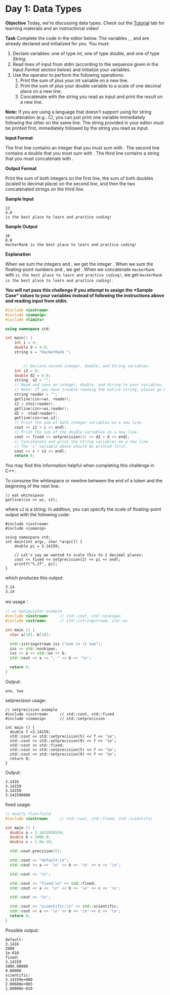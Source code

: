 # Day 1: Data Types

**Objective**
Today, we're discussing data types. Check out the [Tutorial](https://www.hackerrank.com/challenges/30-data-types/tutorial) tab for learning materials and an instructional video!

**Task**
Complete the code in the editor below. The variables , , and are already declared and initialized for you. You must:

1. Declare variables: one of type *int*, one of type *double*, and one of type *String*.
2. Read lines of input from stdin (according to the sequence given in the *Input Format* section below) and initialize your variables.
3. Use the operator to perform the following operations:
   1. Print the sum of plus your int variable on a new line.
   2. Print the sum of plus your double variable to a scale of one decimal place on a new line.
   3. Concatenate with the string you read as input and print the result on a new line.

**Note:** If you are using a language that doesn't support using for string concatenation (e.g.: C), you can just print one variable immediately following the other on the same line. The string provided in your editor *must* be printed first, immediately followed by the string you read as input.

**Input Format**

The first line contains an integer that you must sum with .
The second line contains a double that you must sum with .
The third line contains a string that you must concatenate with .

**Output Format**

Print the sum of both integers on the first line, the sum of both doubles (scaled to decimal place) on the second line, and then the two concatenated strings on the third line.

**Sample Input**

```
12
4.0
is the best place to learn and practice coding!
```

**Sample Output**

```
16
8.0
HackerRank is the best place to learn and practice coding!
```

**Explanation**

When we sum the integers and , we get the integer .
When we sum the floating-point numbers and , we get .
When we concatenate `HackerRank `with `is the best place to learn and practice coding!`, we get `HackerRank is the best place to learn and practice coding!`.

**You will not pass this challenge if you attempt to assign the \*Sample Case\* values to your variables instead of following the instructions above and reading input from stdin.**

```cpp
#include <iostream>
#include <iomanip>
#include <limits>

using namespace std;

int main() {
    int i = 4;
    double d = 4.0;
    string s = "HackerRank ";

    
        // Declare second integer, double, and String variables.
    int i2 = 0;
    double d2 = 0.0;
    string  s2 = "";
    // Read and save an integer, double, and String to your variables.
    // Note: If you have trouble reading the entire string, please go back and review the Tutorial closely.
    string reader = "";
    getline(cin>>ws, reader);
    i2 = stoi(reader);
    getline(cin>>ws,reader);
    d2 =  stod(reader);
    getline(cin>>ws,s2);
    // Print the sum of both integer variables on a new line.
    cout << i2 + i << endl;
    // Print the sum of the double variables on a new line.
    cout << fixed << setprecision(1) << d2 + d << endl;
    // Concatenate and print the String variables on a new line
    // The 's' variable above should be printed first.
    cout << s + s2 << endl;
    return 0;
```



You may find this information helpful when completing this challenge in C++.

To consume the whitespace or newline between the end of a token and the beginning of the next line:

```
// eat whitespace
getline(cin >> ws, s2);
```

where `s2` is a string. In addition, you can specify the *scale* of floating-point output with the following code:

```
#include <iostream>
#include <iomanip>

using namespace std;
int main(int argc, char *argv[]) {
    double pi = 3.14159;
	
    // Let's say we wanted to scale this to 2 decimal places:
    cout << fixed << setprecision(2) << pi << endl;
    printf("%.2f", pi);
}
```

which produces this output:

```
3.14
3.14
```

ws usage：

```cpp
// ws manipulator example
#include <iostream>     // std::cout, std::noskipws
#include <sstream>      // std::istringstream, std::ws

int main () {
  char a[10], b[10];

  std::istringstream iss ("one \n \t two");
  iss >> std::noskipws;
  iss >> a >> std::ws >> b;
  std::cout << a << ", " << b << '\n';

  return 0;
}
```

Output:

```
one, two 
```

setprecision usage:

```
// setprecision example
#include <iostream>     // std::cout, std::fixed
#include <iomanip>      // std::setprecision

int main () {
  double f =3.14159;
  std::cout << std::setprecision(5) << f << '\n';
  std::cout << std::setprecision(9) << f << '\n';
  std::cout << std::fixed;
  std::cout << std::setprecision(5) << f << '\n';
  std::cout << std::setprecision(9) << f << '\n';
  return 0;
}
```

Output:

```
3.1416 
3.14159 
3.14159 
3.141590000 
```

fixed usage:

```cpp
// modify floatfield
#include <iostream>     // std::cout, std::fixed, std::scientific

int main () {
  double a = 3.1415926534;
  double b = 2006.0;
  double c = 1.0e-10;

  std::cout.precision(5);

  std::cout << "default:\n";
  std::cout << a << '\n' << b << '\n' << c << '\n';

  std::cout << '\n';

  std::cout << "fixed:\n" << std::fixed;
  std::cout << a << '\n' << b << '\n' << c << '\n';

  std::cout << '\n';

  std::cout << "scientific:\n" << std::scientific;
  std::cout << a << '\n' << b << '\n' << c << '\n';
  return 0;
}
```

Possible output:

```
default: 
3.1416 
2006 
1e-010 
fixed: 
3.14159 
2006.00000 
0.00000 
scientific: 
3.14159e+000 
2.00600e+003 
1.00000e-010 
```

